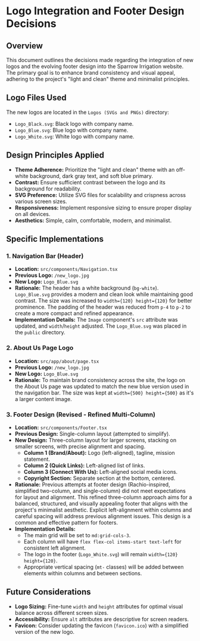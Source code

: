 # Logo Integration and Footer Design Decisions

## Overview
This document outlines the decisions made regarding the integration of new logos and the evolving footer design into the Sparrow Irrigation website. The primary goal is to enhance brand consistency and visual appeal, adhering to the project's "light and clean" theme and minimalist principles.

## Logo Files Used
The new logos are located in the `Logos (SVGs and PNGs)` directory:
- `Logo_Black.svg`: Black logo with company name.
- `Logo_Blue.svg`: Blue logo with company name.
- `Logo_White.svg`: White logo with company name.

## Design Principles Applied
- **Theme Adherence:** Prioritize the "light and clean" theme with an off-white background, dark gray text, and soft blue primary.
- **Contrast:** Ensure sufficient contrast between the logo and its background for readability.
- **SVG Preference:** Utilize SVG files for scalability and crispness across various screen sizes.
- **Responsiveness:** Implement responsive sizing to ensure proper display on all devices.
- **Aesthetics:** Simple, calm, comfortable, modern, and minimalist.

## Specific Implementations

### 1. Navigation Bar (Header)
- **Location:** `src/components/Navigation.tsx`
- **Previous Logo:** `/new_logo.jpg`
- **New Logo:** `Logo_Blue.svg`
- **Rationale:** The header has a white background (`bg-white`). `Logo_Blue.svg` provides a modern and clean look while maintaining good contrast. The size was increased to `width={120} height={120}` for better prominence. The padding of the header was reduced from `p-4` to `p-2` to create a more compact and refined appearance.
- **Implementation Details:** The `Image` component's `src` attribute was updated, and `width`/`height` adjusted. The `Logo_Blue.svg` was placed in the `public` directory.

### 2. About Us Page Logo
- **Location:** `src/app/about/page.tsx`
- **Previous Logo:** `/new_logo.jpg`
- **New Logo:** `Logo_Blue.svg`
- **Rationale:** To maintain brand consistency across the site, the logo on the About Us page was updated to match the new blue version used in the navigation bar. The size was kept at `width={500} height={500}` as it's a larger content image.

### 3. Footer Design (Revised - Refined Multi-Column)
- **Location:** `src/components/Footer.tsx`
- **Previous Design:** Single-column layout (attempted to simplify).
- **New Design:** Three-column layout for larger screens, stacking on smaller screens, with precise alignment and spacing.
  - **Column 1 (Brand/About):** Logo (left-aligned), tagline, mission statement.
  - **Column 2 (Quick Links):** Left-aligned list of links.
  - **Column 3 (Connect With Us):** Left-aligned social media icons.
  - **Copyright Section:** Separate section at the bottom, centered.
- **Rationale:** Previous attempts at footer design (Rachio-inspired, simplified two-column, and single-column) did not meet expectations for layout and alignment. This refined three-column approach aims for a balanced, structured, and visually appealing footer that aligns with the project's minimalist aesthetic. Explicit left-alignment within columns and careful spacing will address previous alignment issues. This design is a common and effective pattern for footers.
- **Implementation Details:**
  - The main grid will be set to `md:grid-cols-3`.
  - Each column will have `flex flex-col items-start text-left` for consistent left alignment.
  - The logo in the footer (`Logo_White.svg`) will remain `width={120} height={120}`.
  - Appropriate vertical spacing (`mt-` classes) will be added between elements within columns and between sections.

## Future Considerations
- **Logo Sizing:** Fine-tune `width` and `height` attributes for optimal visual balance across different screen sizes.
- **Accessibility:** Ensure `alt` attributes are descriptive for screen readers.
- **Favicon:** Consider updating the favicon (`favicon.ico`) with a simplified version of the new logo.